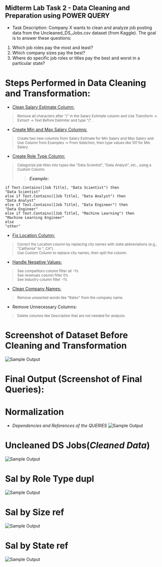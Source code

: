 ## Midterm Lab Task 2 -  Data Cleaning and Preparation using POWER QUERY
* Task Description:
Company X wants to clean and analyze job posting data from the Uncleaned_DS_Jobs.csv dataset (from Kaggle). The goal is to answer these questions:

1. Which job roles pay the most and least?
2. Which company sizes pay the best?
3. Where do specific job roles or titles pay the best and worst in a particular state?
   
# Steps Performed in Data Cleaning and Transformation:
* <ins>Clean Salary Estimate Column:
> <sup>Remove all characters after "(" in the Salary Estimate column and Use Transform → Extract → Text Before Delimiter and type "(".
* <ins>Create Min and Max Salary Columns:
> <sup>Create two new columns from Salary Estimate for Min Salary and Max Salary and Use Column from Examples → From Selection, then type values like 101 for Min Salary.
* <ins>Create Role Type Column:
> <sup>Categorize job titles into types like "Data Scientist", "Data Analyst", etc., using a Custom Column.
>> ***Example:***
```
if Text.Contains([Job Title], "Data Scientist") then  
"Data Scientist" 
else if Text.Contains([Job Title], "Data Analyst") then  
"Data Analyst" 
else if Text.Contains([Job Title], "Data Engineer") then  
"Data Engineer"
else if Text.Contains([Job Title], "Machine Learning") then  
"Machine Learning Engineer" 
else  
"other" 
```
* <ins>Fix Location Column:
> <sup>Correct the Location column by replacing city names with state abbreviations (e.g., "California" to ", CA").\
> Use Custom Column to replace city names, then split the column.
* <ins>Handle Negative Values:
> <sup>See competitors column filter all -1’s\
See revenues column filter 0’s\
See industry column filter -1’s 
* <ins>Clean Company Names:
> <sup>Remove unwanted words like "Rates" from the company name.
* Remove Unnecessary Columns:
> <sup>Delete columns like Description that are not needed for analysis.

# Screenshot of Dataset Before Cleaning and Transformation
![Sample Output](IMAGE/BEfore.JPG)
# Final Output (Screenshot of Final Queries):
# Normalization
* _Dependencies and References of the QUERIES_
![Sample Output](IMAGE/ERD%20Query.JPG)
# Uncleaned DS Jobs(_Cleaned Data_)
![Sample Output](IMAGE/Uncleaned.JPG)

# Sal by Role Type dupl
![Sample Output](IMAGE/Sal%20by%20Role%20Type%20Dupl.JPG)

# Sal by Size ref
![Sample Output](IMAGE/Sal%20by%20Sze%20Ref.JPG)

# Sal by State ref
![Sample Output](IMAGE/Sal%20by%20Sze%20Ref.JPG)

